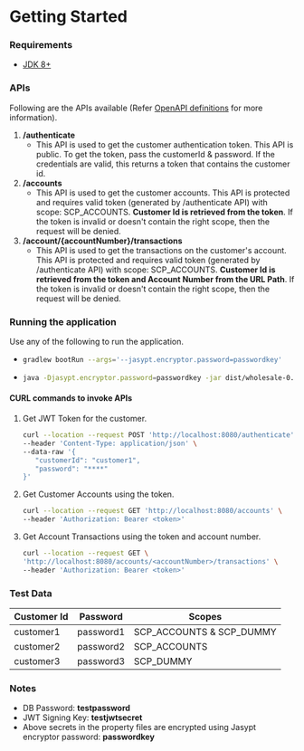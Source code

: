 # Getting Started

### Requirements
* [JDK 8+](https://www.oracle.com/au/java/technologies/javase/javase-jdk8-downloads.html)

### APIs
Following are the APIs available (Refer [OpenAPI definitions](swagger/wholesale-apis.yaml) for more information).
1) **/authenticate**
    * This API is used to get the customer authentication token. This API is public. To get the token, pass the customerId & password. If the credentials are valid, this returns a token that contains the customer id. 
2) **/accounts**
    * This API is used to get the customer accounts. This API is protected and requires valid token (generated by /authenticate API) with scope: SCP_ACCOUNTS. **Customer Id is retrieved from the token**. If the token is invalid or doesn't contain the right scope, then the request will be denied.
3) **/account/{accountNumber}/transactions**
    * This API is used to get the transactions on the customer's account. This API is protected and requires valid token (generated by /authenticate API) with scope: SCP_ACCOUNTS. **Customer Id is retrieved from the token and Account Number from the URL Path**. If the token is invalid or doesn't contain the right scope, then the request will be denied.

### Running the application
Use any of the following to run the application.
*   ```sh
    gradlew bootRun --args='--jasypt.encryptor.password=passwordkey'
    ```
*   ```sh
    java -Djasypt.encryptor.password=passwordkey -jar dist/wholesale-0.0.1-SNAPSHOT.jar
    ```



#### CURL commands to invoke APIs
1) Get JWT Token for the customer.
     ```sh
     curl --location --request POST 'http://localhost:8080/authenticate' \
    --header 'Content-Type: application/json' \
    --data-raw '{
        "customerId": "customer1",
        "password": "****"
    }'
    ```
2) Get Customer Accounts using the token.
    ```sh
    curl --location --request GET 'http://localhost:8080/accounts' \
    --header 'Authorization: Bearer <token>'
    ```
3) Get Account Transactions using the token and account number.
    ```sh
    curl --location --request GET \
    'http://localhost:8080/accounts/<accountNumber>/transactions' \
    --header 'Authorization: Bearer <token>'
    ```

### Test Data
| Customer Id | Password | Scopes |
| ------ | ------ | ------ |
| customer1 | password1 | SCP_ACCOUNTS & SCP_DUMMY |
| customer2 | password2 | SCP_ACCOUNTS |
| customer3 | password3 | SCP_DUMMY |

### Notes
* DB Password: **testpassword**
* JWT Signing Key: **testjwtsecret**
* Above secrets in the property files are encrypted using Jasypt encryptor password: **passwordkey**


